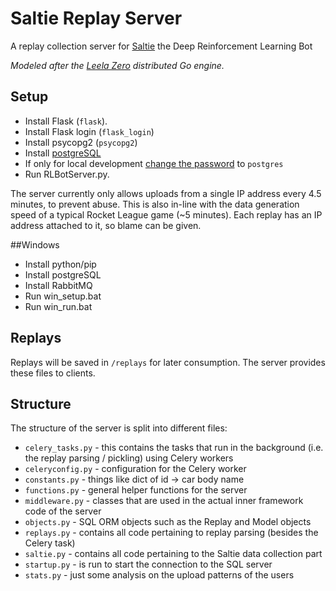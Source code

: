 # Saltie Replay Server

A replay collection server for [Saltie](https://github.com/RLBots/Saltie) the Deep Reinforcement Learning Bot

*Modeled after the [Leela Zero](https://github.com/gcp/leela-zero) distributed Go engine.*

## Setup

- Install Flask (`flask`).
- Install Flask login (`flask_login`)
- Install psycopg2 (`psycopg2`)
- Install [postgreSQL](https://www.digitalocean.com/community/tutorials/how-to-install-and-use-postgresql-on-ubuntu-16-04)
- If only for local development [change the password](https://blog.2ndquadrant.com/how-to-safely-change-the-postgres-user-password-via-psql/) to `postgres`
- Run RLBotServer.py.

The server currently only allows uploads from a single IP address every 4.5 minutes, to prevent abuse.
This is also in-line with the data generation speed of a typical Rocket League game (~5 minutes).
Each replay has an IP address attached to it, so blame can be given.

##Windows
- Install python/pip
- Install postgreSQL
- Install RabbitMQ
- Run win_setup.bat
- Run win_run.bat

## Replays

Replays will be saved in `/replays` for later consumption. The server provides these files to clients.

## Structure

The structure of the server is split into different files:

- `celery_tasks.py` - this contains the tasks that run in the background (i.e. the replay parsing / pickling) using Celery workers
- `celeryconfig.py` - configuration for the Celery worker
- `constants.py` - things like dict of id -> car body name
- `functions.py` - general helper functions for the server
- `middleware.py` - classes that are used in the actual inner framework code of the server
- `objects.py` - SQL ORM objects such as the Replay and Model objects
- `replays.py` - contains all code pertaining to replay parsing (besides the Celery task)
- `saltie.py` - contains all code pertaining to the Saltie data collection part
- `startup.py` - is run to start the connection to the SQL server
- `stats.py` - just some analysis on the upload patterns of the users

